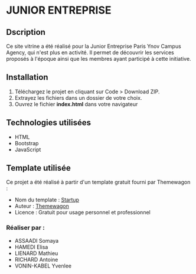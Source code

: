 # JUNIOR ENTREPRISE

## Dscription

Ce site vitrine a été réalisé pour la Junior Entreprise Paris Ynov Campus Agency, qui n'est plus en activité. Il permet de découvrir les services proposés à l'époque ainsi que les membres ayant participé à cette initiative.

## Installation

1. Téléchargez le projet en cliquant sur Code > Download ZIP.
2. Extrayez les fichiers dans un dossier de votre choix.
3. Ouvrez le fichier **index.html** dans votre navigateur

## Technologies utilisées

 - HTML
 - Bootstrap
 - JavaScript

## Template utilisée

Ce projet a été réalisé à partir d'un template gratuit fourni par Themewagon :
- Nom du template : [Startup](https://themewagon.com/themes/free-bootstrap-5-html5-business-startup-website-template-startup/)
- Auteur : [Themewagon](https://themewagon.com/)
- Licence : Gratuit pour usage personnel et professionnel

### Réaliser par : 
- ASSAADI Somaya
- HAMEDI Elisa
- LIENARD Mathieu
- RICHARD Antoine
- VONIN-KABEL Yvenlee

